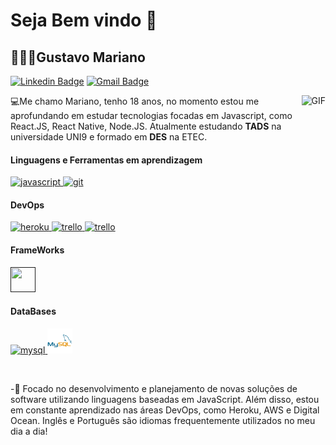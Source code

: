 #  Seja Bem vindo 👋

## 👨🏻‍💻Gustavo Mariano

[![Linkedin Badge](https://img.shields.io/badge/-LinkedIn-blue?style=flat-square&logo=Linkedin&logoColor=white&link=https://www.linkedin.com/in/breno-mendes-moura-1b11341a2/)](https://www.linkedin.com/in/gustavomariano232120/)
[![Gmail Badge](https://img.shields.io/badge/-Gmail-c14438?style=flat-square&logo=Gmail&logoColor=white&link=mailto:bmoura.profissional@gmail.com)](mailto:gustavomarianosoares@gmail.com)

<img align="right" alt="GIF" height="160px" src="https://media.giphy.com/media/AFdcYElkoNAUE/giphy.gif"/>

💻Me chamo Mariano, tenho 18 anos, no momento estou me aprofundando em estudar tecnologias focadas em Javascript, como React.JS, React Native, Node.JS. Atualmente estudando **TADS** na universidade UNI9 e formado em **DES** na ETEC.





#### Linguagens e Ferramentas em aprendizagem 
<p align="left"> <a href="https://www.w3schools.com/js/default.asp" target="_blank"> <img src="https://raw.githubusercontent.com/jmnote/z-icons/master/svg/javascript.svg" alt="javascript" width="40" height="40"/> </a><a href="https://www.w3schools.com/git/default.asp" target="_blank"> <img src="https://raw.githubusercontent.com/jmnote/z-icons/master/svg/git.svg" alt="git" width="40" height="40"/> </a> </p>
 

#### DevOps
<p align="left"><a href="https://www.heroku.com" target="_blank"> <img src="https://www.vectorlogo.zone/logos/heroku/heroku-icon.svg" alt="heroku" width="40" height="40"/> </a><a href="https://trello.com" target="_blank"> <img src="https://www.vectorlogo.zone/logos/trello/trello-icon.svg" alt="trello" width="40" height="40"/> </a><a href="https://aws.amazon.com/pt/" target="_blank"> <img src="https://www.vectorlogo.zone/logos/amazon_aws/amazon_aws-icon.svg" alt="trello" width="40" height="40"/></a>
</p>

#### FrameWorks
<p align="left"><a href="" target="_blank"> <img src="" alt="" width="40" height="40"/> </a></p>

#### DataBases
<p align="left"><a href="https://www.mysql.com/" target="_blank"> <img src="https://www.vectorlogo.zone/logos/mongodb/mongodb-icon.svg" alt="mysql" width="40" height="40"/> </a> <a href="https://www.mysql.com/" target="_blank"> <img src="https://raw.githubusercontent.com/devicons/devicon/master/icons/mysql/mysql-original-wordmark.svg" alt="mysql" width="40" height="40"/> </a></p>




<br>


-📡 Focado no desenvolvimento e planejamento de novas soluções de software utilizando linguagens baseadas em JavaScript. Além disso, estou em constante aprendizado nas áreas DevOps, como Heroku, AWS e Digital Ocean. Inglês e Português são idiomas frequentemente utilizados no meu dia a dia!
